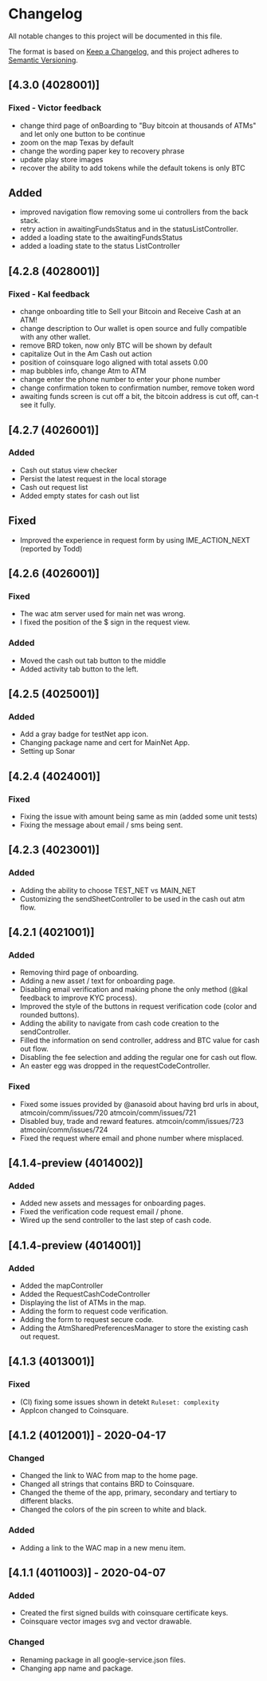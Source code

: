 # Changelog
All notable changes to this project will be documented in this file.

The format is based on [Keep a Changelog](https://keepachangelog.com/en/1.0.0/),
and this project adheres to [Semantic Versioning](https://semver.org/spec/v2.0.0.html).

## [4.3.0 (4028001)]
### Fixed - Victor feedback
- change third page of onBoarding to "Buy bitcoin at thousands of ATMs" and let only one button to be continue
- zoom on the map Texas by default
- change the wording paper key to recovery phrase
- update play store images
- recover the ability to add tokens while the default tokens is only BTC

## Added
- improved navigation flow removing some ui controllers from the back stack.
- retry action in awaitingFundsStatus and in the statusListController.
- added a loading state to the awaitingFundsStatus
- added a loading state to the status ListController

## [4.2.8 (4028001)]
### Fixed - Kal feedback
- change onboarding title to Sell your Bitcoin and Receive Cash at an ATM!
- change description to Our wallet is open source and fully compatible with any other wallet.
- remove BRD token, now only BTC will be shown by default
- capitalize Out in the Am Cash out action
- position of coinsquare logo aligned with total assets 0.00
- map bubbles info, change Atm to ATM
- change enter the phone number to enter your phone number
- change confirmation token to confirmation number, remove token word
- awaiting funds screen is cut off a bit, the bitcoin address is cut off, can-t see it fully.

## [4.2.7 (4026001)]
### Added
- Cash out status view checker
- Persist the latest request in the local storage
- Cash out request list
- Added empty states for cash out list

## Fixed
- Improved the experience in request form by using IME_ACTION_NEXT (reported by Todd)

## [4.2.6 (4026001)]
### Fixed
- The wac atm server used for main net was wrong.
- I fixed the position of the $ sign in the request view.
### Added
- Moved the cash out tab button to the middle
- Added activity tab button to the left.

## [4.2.5 (4025001)]
### Added
- Add a gray badge for testNet app icon.
- Changing package name and cert for MainNet App.
- Setting up Sonar

## [4.2.4 (4024001)]
### Fixed
- Fixing the issue with amount being same as min (added some unit tests)
- Fixing the message about email / sms being sent.

## [4.2.3 (4023001)]
### Added
- Adding the ability to choose TEST_NET vs MAIN_NET
- Customizing the sendSheetController to be used in the cash out atm flow.

## [4.2.1 (4021001)]
### Added
- Removing third page of onboarding.
- Adding a new asset / text for onboarding page.
- Disabling email verification and making phone the only method (@kal feedback to improve KYC process).
- Improved the style of the buttons in request verification code (color and rounded buttons).
- Adding the ability to navigate from cash code creation to the sendController.
- Filled the information on send controller, address and BTC value for cash out flow.
- Disabling the fee selection and adding the regular one for cash out flow.
- An easter egg was dropped in the requestCodeController.

### Fixed
- Fixed some issues provided by @anasoid about having brd urls in about, 
atmcoin/comm/issues/720
atmcoin/comm/issues/721
- Disabled buy, trade and reward features.
atmcoin/comm/issues/723
atmcoin/comm/issues/724
- Fixed the request where email and phone number where misplaced.


## [4.1.4-preview (4014002)]
### Added
- Added new assets and messages for onboarding pages.
- Fixed the verification code request email / phone.
- Wired up the send controller to the last step of cash code.

## [4.1.4-preview (4014001)]
### Added
- Added the mapController
- Added the RequestCashCodeController
- Displaying the list of ATMs in the map.
- Adding the form to request code verification.
- Adding the form to request secure code.
- Adding the AtmSharedPreferencesManager to store the existing cash out request.

## [4.1.3 (4013001)]
### Fixed
- (CI) fixing some issues shown in detekt `Ruleset: complexity` 
- AppIcon changed to Coinsquare.

## [4.1.2 (4012001)] - 2020-04-17
### Changed
- Changed the link to WAC from map to the home page.
- Changed all strings that contains BRD to Coinsquare.
- Changed the theme of the app, primary, secondary and tertiary to different blacks.
- Changed the colors of the pin screen to white and black.
### Added
- Adding a link to the WAC map in a new menu item.

## [4.1.1 (4011003)] - 2020-04-07
### Added
- Created the first signed builds with coinsquare certificate keys.
- Coinsquare vector images svg and vector drawable.
### Changed
- Renaming package in all google-service.json files.
- Changing app name and package.

[Unreleased]: https://github.com/olivierlacan/keep-a-changelog/compare/v1.0.0...HEAD
[0.0.2]: https://github.com/olivierlacan/keep-a-changelog/compare/v0.0.1...v0.0.2
[0.0.1]: https://github.com/olivierlacan/keep-a-changelog/releases/tag/v0.0.1

